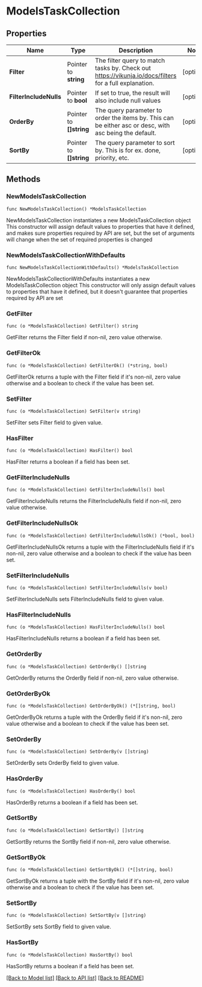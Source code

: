 # ModelsTaskCollection

## Properties

Name | Type | Description | Notes
------------ | ------------- | ------------- | -------------
**Filter** | Pointer to **string** | The filter query to match tasks by. Check out https://vikunja.io/docs/filters for a full explanation. | [optional] 
**FilterIncludeNulls** | Pointer to **bool** | If set to true, the result will also include null values | [optional] 
**OrderBy** | Pointer to **[]string** | The query parameter to order the items by. This can be either asc or desc, with asc being the default. | [optional] 
**SortBy** | Pointer to **[]string** | The query parameter to sort by. This is for ex. done, priority, etc. | [optional] 

## Methods

### NewModelsTaskCollection

`func NewModelsTaskCollection() *ModelsTaskCollection`

NewModelsTaskCollection instantiates a new ModelsTaskCollection object
This constructor will assign default values to properties that have it defined,
and makes sure properties required by API are set, but the set of arguments
will change when the set of required properties is changed

### NewModelsTaskCollectionWithDefaults

`func NewModelsTaskCollectionWithDefaults() *ModelsTaskCollection`

NewModelsTaskCollectionWithDefaults instantiates a new ModelsTaskCollection object
This constructor will only assign default values to properties that have it defined,
but it doesn't guarantee that properties required by API are set

### GetFilter

`func (o *ModelsTaskCollection) GetFilter() string`

GetFilter returns the Filter field if non-nil, zero value otherwise.

### GetFilterOk

`func (o *ModelsTaskCollection) GetFilterOk() (*string, bool)`

GetFilterOk returns a tuple with the Filter field if it's non-nil, zero value otherwise
and a boolean to check if the value has been set.

### SetFilter

`func (o *ModelsTaskCollection) SetFilter(v string)`

SetFilter sets Filter field to given value.

### HasFilter

`func (o *ModelsTaskCollection) HasFilter() bool`

HasFilter returns a boolean if a field has been set.

### GetFilterIncludeNulls

`func (o *ModelsTaskCollection) GetFilterIncludeNulls() bool`

GetFilterIncludeNulls returns the FilterIncludeNulls field if non-nil, zero value otherwise.

### GetFilterIncludeNullsOk

`func (o *ModelsTaskCollection) GetFilterIncludeNullsOk() (*bool, bool)`

GetFilterIncludeNullsOk returns a tuple with the FilterIncludeNulls field if it's non-nil, zero value otherwise
and a boolean to check if the value has been set.

### SetFilterIncludeNulls

`func (o *ModelsTaskCollection) SetFilterIncludeNulls(v bool)`

SetFilterIncludeNulls sets FilterIncludeNulls field to given value.

### HasFilterIncludeNulls

`func (o *ModelsTaskCollection) HasFilterIncludeNulls() bool`

HasFilterIncludeNulls returns a boolean if a field has been set.

### GetOrderBy

`func (o *ModelsTaskCollection) GetOrderBy() []string`

GetOrderBy returns the OrderBy field if non-nil, zero value otherwise.

### GetOrderByOk

`func (o *ModelsTaskCollection) GetOrderByOk() (*[]string, bool)`

GetOrderByOk returns a tuple with the OrderBy field if it's non-nil, zero value otherwise
and a boolean to check if the value has been set.

### SetOrderBy

`func (o *ModelsTaskCollection) SetOrderBy(v []string)`

SetOrderBy sets OrderBy field to given value.

### HasOrderBy

`func (o *ModelsTaskCollection) HasOrderBy() bool`

HasOrderBy returns a boolean if a field has been set.

### GetSortBy

`func (o *ModelsTaskCollection) GetSortBy() []string`

GetSortBy returns the SortBy field if non-nil, zero value otherwise.

### GetSortByOk

`func (o *ModelsTaskCollection) GetSortByOk() (*[]string, bool)`

GetSortByOk returns a tuple with the SortBy field if it's non-nil, zero value otherwise
and a boolean to check if the value has been set.

### SetSortBy

`func (o *ModelsTaskCollection) SetSortBy(v []string)`

SetSortBy sets SortBy field to given value.

### HasSortBy

`func (o *ModelsTaskCollection) HasSortBy() bool`

HasSortBy returns a boolean if a field has been set.


[[Back to Model list]](../README.md#documentation-for-models) [[Back to API list]](../README.md#documentation-for-api-endpoints) [[Back to README]](../README.md)


